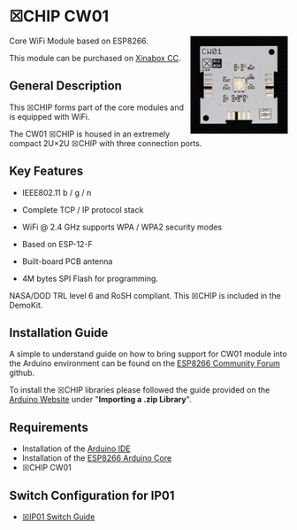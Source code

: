 # ☒CHIP CW01
<img src="extras/CW01 V1.0.0.JPG" width="35%" height="auto" align="right">
Core WiFi Module based on ESP8266.

This module can be purchased on [Xinabox CC](https://xinabox.cc/products/CW01/).

## General Description

This ☒CHIP forms part of the core modules and is equipped with WiFi. 

The CW01 ☒CHIP is housed in an extremely compact 2U×2U ☒CHIP with three connection ports. 

## Key  Features

- IEEE802.11 b / g / n
- Complete TCP / IP protocol stack
- WiFi @ 2.4 GHz supports WPA / WPA2 security modes

- Based on ESP-12-F
- Built-board PCB antenna
- 4M bytes SPI Flash for programming.

NASA/DOD TRL level 6 and RoSH compliant.
This ☒CHIP is included in the DemoKit.

## Installation Guide

A simple to understand guide on how to bring support for CW01 module into the Arduino environment can be found on the [ESP8266 Community Forum](https://github.com/esp8266/Arduino) github.

To install the ☒CHIP libraries please followed the guide provided on the [Arduino Website](https://www.arduino.cc/en/Guide/Libraries) under "**Importing a .zip Library**".

## Requirements

- Installation of the [Arduino IDE](https://www.arduino.cc/en/main/software)
- Installation of the [ESP8266 Arduino Core](https://github.com/esp8266/Arduino)
- ☒CHIP CW01 

## Switch Configuration for IP01
- [☒IP01 Switch Guide](https://github.com/xinabox/xIP01/blob/master/notes/CW01.md)
